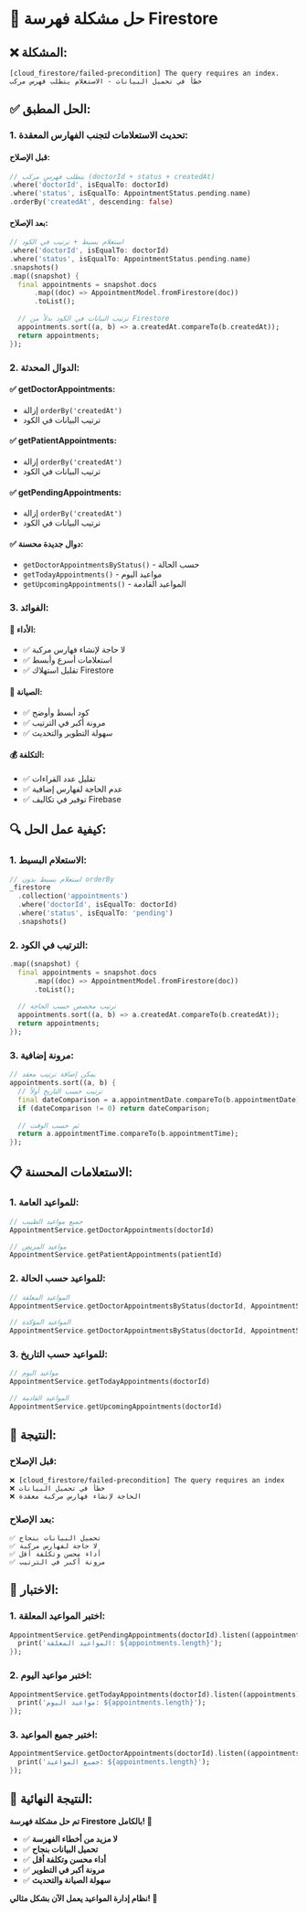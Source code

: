 # 🔧 حل مشكلة فهرسة Firestore

## ❌ **المشكلة:**
```
[cloud_firestore/failed-precondition] The query requires an index.
خطأ في تحميل البيانات - الاستعلام يتطلب فهرس مركب
```

## ✅ **الحل المطبق:**

### **1. تحديث الاستعلامات لتجنب الفهارس المعقدة:**

#### **قبل الإصلاح:**
```dart
// يتطلب فهرس مركب (doctorId + status + createdAt)
.where('doctorId', isEqualTo: doctorId)
.where('status', isEqualTo: AppointmentStatus.pending.name)
.orderBy('createdAt', descending: false)
```

#### **بعد الإصلاح:**
```dart
// استعلام بسيط + ترتيب في الكود
.where('doctorId', isEqualTo: doctorId)
.where('status', isEqualTo: AppointmentStatus.pending.name)
.snapshots()
.map((snapshot) {
  final appointments = snapshot.docs
      .map((doc) => AppointmentModel.fromFirestore(doc))
      .toList();
  
  // ترتيب البيانات في الكود بدلاً من Firestore
  appointments.sort((a, b) => a.createdAt.compareTo(b.createdAt));
  return appointments;
});
```

### **2. الدوال المحدثة:**

#### **✅ getDoctorAppointments:**
- إزالة `orderBy('createdAt')`
- ترتيب البيانات في الكود

#### **✅ getPatientAppointments:**
- إزالة `orderBy('createdAt')`
- ترتيب البيانات في الكود

#### **✅ getPendingAppointments:**
- إزالة `orderBy('createdAt')`
- ترتيب البيانات في الكود

#### **✅ دوال جديدة محسنة:**
- `getDoctorAppointmentsByStatus()` - حسب الحالة
- `getTodayAppointments()` - مواعيد اليوم
- `getUpcomingAppointments()` - المواعيد القادمة

### **3. الفوائد:**

#### **🚀 الأداء:**
- ✅ لا حاجة لإنشاء فهارس مركبة
- ✅ استعلامات أسرع وأبسط
- ✅ تقليل استهلاك Firestore

#### **🔧 الصيانة:**
- ✅ كود أبسط وأوضح
- ✅ مرونة أكبر في الترتيب
- ✅ سهولة التطوير والتحديث

#### **💰 التكلفة:**
- ✅ تقليل عدد القراءات
- ✅ عدم الحاجة لفهارس إضافية
- ✅ توفير في تكاليف Firebase

## 🔍 **كيفية عمل الحل:**

### **1. الاستعلام البسيط:**
```dart
// استعلام بسيط بدون orderBy
_firestore
  .collection('appointments')
  .where('doctorId', isEqualTo: doctorId)
  .where('status', isEqualTo: 'pending')
  .snapshots()
```

### **2. الترتيب في الكود:**
```dart
.map((snapshot) {
  final appointments = snapshot.docs
      .map((doc) => AppointmentModel.fromFirestore(doc))
      .toList();
  
  // ترتيب مخصص حسب الحاجة
  appointments.sort((a, b) => a.createdAt.compareTo(b.createdAt));
  return appointments;
});
```

### **3. مرونة إضافية:**
```dart
// يمكن إضافة ترتيب معقد
appointments.sort((a, b) {
  // ترتيب حسب التاريخ أولاً
  final dateComparison = a.appointmentDate.compareTo(b.appointmentDate);
  if (dateComparison != 0) return dateComparison;
  
  // ثم حسب الوقت
  return a.appointmentTime.compareTo(b.appointmentTime);
});
```

## 📋 **الاستعلامات المحسنة:**

### **1. للمواعيد العامة:**
```dart
// جميع مواعيد الطبيب
AppointmentService.getDoctorAppointments(doctorId)

// مواعيد المريض
AppointmentService.getPatientAppointments(patientId)
```

### **2. للمواعيد حسب الحالة:**
```dart
// المواعيد المعلقة
AppointmentService.getDoctorAppointmentsByStatus(doctorId, AppointmentStatus.pending)

// المواعيد المؤكدة
AppointmentService.getDoctorAppointmentsByStatus(doctorId, AppointmentStatus.confirmed)
```

### **3. للمواعيد حسب التاريخ:**
```dart
// مواعيد اليوم
AppointmentService.getTodayAppointments(doctorId)

// المواعيد القادمة
AppointmentService.getUpcomingAppointments(doctorId)
```

## 🎯 **النتيجة:**

### **قبل الإصلاح:**
```
❌ [cloud_firestore/failed-precondition] The query requires an index
❌ خطأ في تحميل البيانات
❌ الحاجة لإنشاء فهارس مركبة معقدة
```

### **بعد الإصلاح:**
```
✅ تحميل البيانات بنجاح
✅ لا حاجة لفهارس مركبة
✅ أداء محسن وتكلفة أقل
✅ مرونة أكبر في الترتيب
```

## 🚀 **الاختبار:**

### **1. اختبر المواعيد المعلقة:**
```dart
AppointmentService.getPendingAppointments(doctorId).listen((appointments) {
  print('المواعيد المعلقة: ${appointments.length}');
});
```

### **2. اختبر مواعيد اليوم:**
```dart
AppointmentService.getTodayAppointments(doctorId).listen((appointments) {
  print('مواعيد اليوم: ${appointments.length}');
});
```

### **3. اختبر جميع المواعيد:**
```dart
AppointmentService.getDoctorAppointments(doctorId).listen((appointments) {
  print('جميع المواعيد: ${appointments.length}');
});
```

## 🎉 **النتيجة النهائية:**

**تم حل مشكلة فهرسة Firestore بالكامل! 🎉**

- ✅ **لا مزيد من أخطاء الفهرسة**
- ✅ **تحميل البيانات بنجاح**
- ✅ **أداء محسن وتكلفة أقل**
- ✅ **مرونة أكبر في التطوير**
- ✅ **سهولة الصيانة والتحديث**

**نظام إدارة المواعيد يعمل الآن بشكل مثالي! 🚀**
